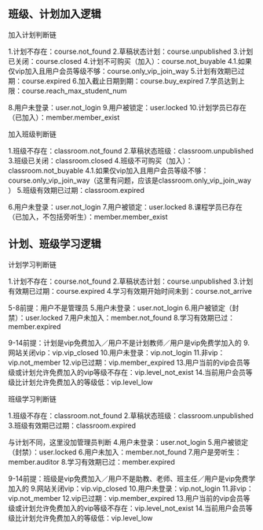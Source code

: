 ## 班级、计划加入逻辑

加入计划判断链

1.计划不存在：course.not_found
2.草稿状态计划：course.unpublished
3.计划已关闭：course.closed
4.计划不可购买（加入）：course.not_buyable
4.1.如果仅vip加入且用户会员等级不够：course.only_vip_join_way
5.计划有效期已过期：course.expired
6.加入截止日期到期：course.buy_expired
7.学员达到上限：course.reach_max_student_num


8.用户未登录：user.not_login
9.用户被锁定：user.locked
10.计划学员已存在（已加入）：member.member_exist


加入班级判断链

1.班级不存在：classroom.not_found
2.草稿状态班级：classroom.unpublished
3.班级已关闭：classroom.closed
4.班级不可购买（加入）：classroom.not_buyable
4.1.如果仅vip加入且用户会员等级不够：course.only_vip_join_way（这里有问题，应该是classroom.only_vip_join_way
）
5.班级有效期已过期：classroom.expired


6.用户未登录：user.not_login
7.用户被锁定：user.locked
8.课程学员已存在（已加入，不包括旁听生）：member.member_exist

## 计划、班级学习逻辑

计划学习判断链

1.计划不存在：course.not_found
2.草稿状态计划：course.unpublished
3.计划有效期已过期：course.expired
4.学习有效期开始时间未到：course.not_arrive

5-8前提：用户不是管理员
5.用户未登录：user.not_login
6.用户被锁定（封禁）：user.locked
7.用户未加入：member.not_found
8.学习有效期已过：member.expired

9-14前提：计划是vip免费加入／用户不是计划教师／用户是vip免费学加入的
9.网站关闭vip：vip.vip_closed
10.用户未登录：vip.not_login
11.非vip：vip.not_member
12.vip已过期：vip.member_expired
13.用户当前的vip会员等级或计划允许免费加入的vip等级不存在：vip.level_not_exist
14.当前用户会员等级比计划允许免费加入的等级低：vip.level_low


班级学习判断链

1.班级不存在：classroom.not_found
2.草稿状态班级：classroom.unpublished
3.班级有效期已过期：classroom.expired

与计划不同，这里没加管理员判断
4.用户未登录：user.not_login
5.用户被锁定（封禁）：user.locked
6.用户未加入：member.not_found
7.用户是旁听生：member.auditor
8.学习有效期已过：member.expired

9-14前提：班级是vip免费加入／用户不是助教、老师、班主任／用户是vip免费学加入的
9.网站关闭vip：vip.vip_closed
10.用户未登录：vip.not_login
11.非vip：vip.not_member
12.vip已过期：vip.member_expired
13.用户当前的vip会员等级或计划允许免费加入的vip等级不存在：vip.level_not_exist
14.当前用户会员等级比计划允许免费加入的等级低：vip.level_low
